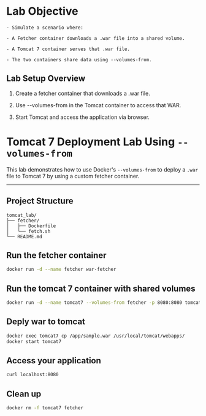 # Lab Objective
```
- Simulate a scenario where:
 
- A Fetcher container downloads a .war file into a shared volume.
 
- A Tomcat 7 container serves that .war file.
 
- The two containers share data using --volumes-from.
```

## Lab Setup Overview
1. Create a fetcher container that downloads a .war file.

2. Use --volumes-from in the Tomcat container to access that WAR.

3. Start Tomcat and access the application via browser.

#  Tomcat 7 Deployment Lab Using `--volumes-from`

This lab demonstrates how to use Docker's `--volumes-from` to deploy a `.war` file to Tomcat 7 by using a custom fetcher container.

---

##  Project Structure
```
tomcat_lab/
├── fetcher/
│   ├── Dockerfile
│   └── fetch.sh
└── README.md
```

##  Run the fetcher container
```sh 
docker run -d --name fetcher war-fetcher
```

##  Run the tomcat 7 container with shared volumes
```sh 
docker run -d --name tomcat7 --volumes-from fetcher -p 8080:8080 tomcat:7-jdk8
```

## Deply war to tomcat 
```sh 
docker exec tomcat7 cp /app/sample.war /usr/local/tomcat/webapps/
docker start tomcat7
```

## Access your application
```sh 
curl localhost:8080
```

## Clean up 
```sh 
docker rm -f tomcat7 fetcher
```